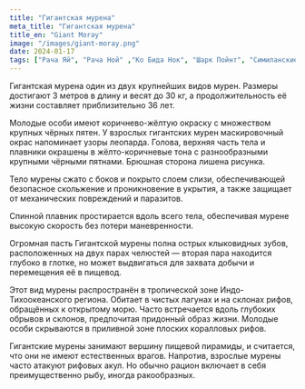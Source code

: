 ```yaml
---
title: "Гигантская мурена"
meta_title: "Гигантская мурена"
title_en: "Giant Moray"
image: "/images/giant-moray.png"
date: 2024-01-17
tags: ["Рача Яй", "Рача Ной" ,"Ко Бида Нок", "Шарк Пойнт", "Симиланские острова"]
---
```


Гигантская мурена один из двух крупнейших видов мурен. Размеры достигают 3 метров в длину и весят до 30 кг, а продолжительность её жизни составляет приблизительно 36 лет.

Молодые особи имеют коричнево-жёлтую окраску с множеством крупных чёрных пятен. У взрослых гигантских мурен маскировочный окрас напоминает узоры леопарда. Голова, верхняя часть тела и плавники окрашены в жёлто-коричневые тона с разнообразными крупными чёрными пятнами. Брюшная сторона лишена рисунка.

Тело мурены сжато с боков и покрыто слоем слизи, обеспечивающей безопасное скольжение и проникновение в укрытия, а также защищает от механических повреждений и паразитов.

Спинной плавник простирается вдоль всего тела, обеспечивая мурене высокую скорость без потери маневренности.

Огромная пасть Гигантской мурены полна острых клыковидных зубов, расположенных на двух парах челюстей — вторая пара находится глубоко в глотке, но может выдвигаться для захвата добычи и перемещения её в пищевод.

Этот вид мурены распространён в тропической зоне Индо-Тихоокеанского региона. Обитает в чистых лагунах и на склонах рифов, обращённых к открытому морю. Часто встречается вдоль глубоких обрывов и склонов, предпочитая придонный образ жизни. Молодые особи скрываются в приливной зоне плоских коралловых рифов.

Гигантские мурены занимают вершину пищевой пирамиды, и считается, что они не имеют естественных врагов. Напротив, взрослые мурены часто атакуют рифовых акул. Но обычно рацион включает в себя преимущественно рыбу, иногда ракообразных.

